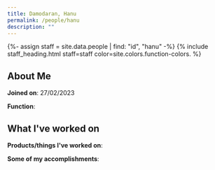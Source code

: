 ```yaml
---
title: Damodaran, Hanu
permalink: /people/hanu
description: ""
---
```


{%- assign staff = site.data.people | find: "id", "hanu" -%}
{% include staff_heading.html staff=staff color=site.colors.function-colors. %}

## About Me

**Joined on**: 27/02/2023

**Function**: 

## What I've worked on

**Products/things I've worked on**:


**Some of my accomplishments**:

